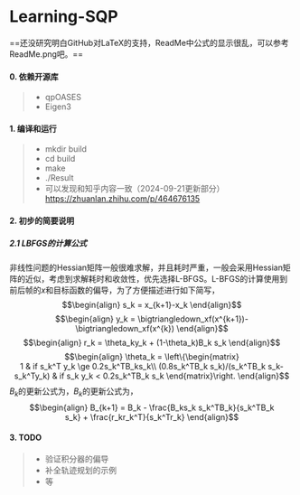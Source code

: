 # Learning-SQP
==还没研究明白GitHub对LaTeX的支持，ReadMe中公式的显示很乱，可以参考ReadMe.png吧。==
#### 0. 依赖开源库
> - qpOASES
> - Eigen3

#### 1. 编译和运行
> -  mkdir build
> -  cd build
> -  make
> - ./Result
> - 可以发现和知乎内容一致（2024-09-21更新部分）https://zhuanlan.zhihu.com/p/464676135

#### 2. 初步的简要说明
##### 2.1 LBFGS的计算公式
非线性问题的Hessian矩阵一般很难求解，并且耗时严重，一般会采用Hessian矩阵的近似，考虑到求解耗时和收敛性，优先选择L-BFGS。L-BFGS的计算使用到前后帧的$x$和目标函数的偏导，为了方便描述进行如下简写，
$$\begin{align} s_k = x_{k+1}-x_k \end{align}$$
$$\begin{align} y_k = \bigtriangledown_xf(x^{k+1})-\bigtriangledown_xf(x^{k}) \end{align}$$
$$\begin{align} r_k = \theta_ky_k + (1-\theta_k)B_k s_k \end{align}$$
$$\begin{align} \theta_k = \left\{\begin{matrix} 1 & if s_k^T y_k \ge 0.2s_k^TB_ks_k\\ (0.8s_k^TB_k s_k)/(s_k^TB_k s_k-s_k^Ty_k) & if s_k y_k < 0.2s_k^TB_k s_k \end{matrix}\right. \end{align}$$
$B_k$的更新公式为，$B_k$的更新公式为，
$$\begin{align} B_{k+1} = B_k - \frac{B_ks_k s_k^TB_k}{s_k^TB_k s_k} + \frac{r_kr_k^T}{s_k^Tr_k} \end{align}$$

#### 3. TODO
> - 验证积分器的偏导
> - 补全轨迹规划的示例
> - 等